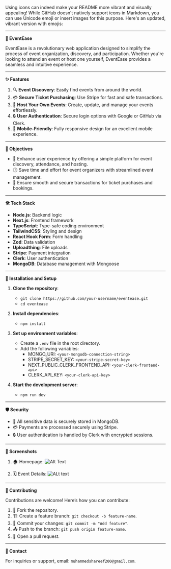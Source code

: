 Using icons can indeed make your README more vibrant and visually appealing! While GitHub doesn’t natively support icons in Markdown, you can use Unicode emoji or insert images for this purpose. Here's an updated, vibrant version with emojis:

---

**🎉 EventEase**  

EventEase is a revolutionary web application designed to simplify the process of event organization, discovery, and participation. Whether you're looking to attend an event or host one yourself, EventEase provides a seamless and intuitive experience.

---

**✨ Features**  

1. 🔍 **Event Discovery**: Easily find events from around the world.  
2. 💳 **Secure Ticket Purchasing**: Use Stripe for fast and safe transactions.  
3. 🎤 **Host Your Own Events**: Create, update, and manage your events effortlessly.  
4. 🔒 **User Authentication**: Secure login options with Google or GitHub via Clerk.  
5. 📱 **Mobile-Friendly**: Fully responsive design for an excellent mobile experience.  

---

**🎯 Objectives**  

- 🌟 Enhance user experience by offering a simple platform for event discovery, attendance, and hosting.  
- 🕒 Save time and effort for event organizers with streamlined event management.  
- 💼 Ensure smooth and secure transactions for ticket purchases and bookings.  

---

**🛠️ Tech Stack**  

- **Node.js**: Backend logic  
- **Next.js**: Frontend framework  
- **TypeScript**: Type-safe coding environment  
- **TailwindCSS**: Styling and design  
- **React Hook Form**: Form handling  
- **Zod**: Data validation  
- **Uploadthing**: File uploads  
- **Stripe**: Payment integration  
- **Clerk**: User authentication  
- **MongoDB**: Database management with Mongoose  

---

**🚀 Installation and Setup**  

1. **Clone the repository**:  
   - `git clone https://github.com/your-username/eventease.git`  
   - `cd eventease`  

2. **Install dependencies**:  
   - `npm install`  

3. **Set up environment variables**:  
   - Create a `.env` file in the root directory.  
   - Add the following variables:  
     - MONGO_URI: `<your-mongodb-connection-string>`  
     - STRIPE_SECRET_KEY: `<your-stripe-secret-key>`  
     - NEXT_PUBLIC_CLERK_FRONTEND_API: `<your-clerk-frontend-api>`  
     - CLERK_API_KEY: `<your-clerk-api-key>`  

4. **Start the development server**:  
   - `npm run dev`  

---

**🛡️ Security**  

- 🔐 All sensitive data is securely stored in MongoDB.  
- 💳 Payments are processed securely using Stripe.  
- 🔒 User authentication is handled by Clerk with encrypted sessions.  

---

**📸 Screenshots**  

1. 🏠 Homepage: 
![Alt Text](https://drive.google.com/uc?id=1If04DBKGWD7huCKyzSZSk5KGJFMy1yxf)


2. 🗓️ Event Details: 
   ![ALt text](https://drive.google.com/uc?id=15adn6-kjavgv9Bf2SPPYGQOg7XhHVVW2)



---

**🤝 Contributing**  

Contributions are welcome! Here’s how you can contribute:  

1. 🍴 Fork the repository.  
2. 🏗️ Create a feature branch: `git checkout -b feature-name`.  
3. 📝 Commit your changes: `git commit -m "Add feature"`.  
4. 📤 Push to the branch: `git push origin feature-name`.  
5. 🔄 Open a pull request.  

---

**📧 Contact**  

For inquiries or support, email: `muhammedshareef200@gmail.com`.  
